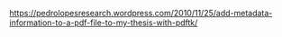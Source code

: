 
<https://pedrolopesresearch.wordpress.com/2010/11/25/add-metadata-information-to-a-pdf-file-to-my-thesis-with-pdftk/>
